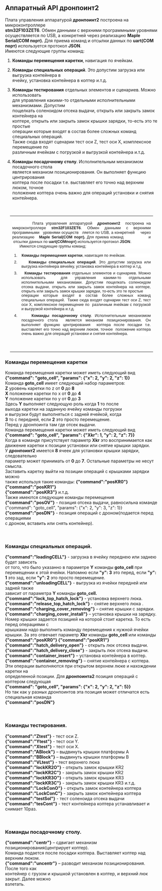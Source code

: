 ## Аппаратный API дронпоинт2

Плата управления аппаратурой **дронпоинт2** построена на микроконтроллере<br>
**stm32F103ZET6**. Обмен данными с верхними программными уровнями осуществляется по
USB, а конкретней через реализацию **Maple Serial(COM порт).** Для приема команд и отсылки
данных по **uart(COM порт)** используется протокол **JSON**.<br>
Имеются следующие группы команд:<br>

1. **Команды перемещения каретки**, навигация по ячейкам.<br>

2. **Команды специальных операций**. Это допустим загрузка или выгрузка контейнера в<br>
    ячейку, установка контейнера в коптер и.т.д.<br>

3. **Команды тестирования** отдельных элементов и сценариев. Можно использовать<br>
    для управления какими-то отдельными исполнительными механизмами. Допустим<br>
    пощелкать соленоидом отсека выдачи, открыть или закрыть замок контейнера на<br>
    коптере, открыть или закрыть замок крышки зарядки, то-есть это те простые<br>
    операции которые входят в состав более сложных команд специальных операций.<br>
    Также сюда входят сценарии тест оси Z, тест оси X, комплексное перемещение по<br>
    различным ячейкам с погрузкой и выгрузкой контейнера и.т.д.<br>

4. **Команды посадочному столу**. Исполнительным механизмом посадочного стола<br>
    является механизм позиционирования. Он выполняет функцию центрирования<br>
    коптера после посадки т.е. выставляет его точно над верхним люком, точное<br>
    положение коптера очень важно для операций установки и снятия контейнера.<br>
    <br>
    <br>


<table class=MsoNormalTable border=0 cellspacing=0 cellpadding=0
 style='margin-left:12.2pt;border-collapse:collapse;mso-padding-alt:0cm 5.4pt 0cm 5.4pt'>
 <tr style='mso-yfti-irow:0;mso-yfti-firstrow:yes;mso-yfti-lastrow:yes;
  height:290.1pt'>
  <td width=568 valign=top style='width:340.5pt;padding:0cm 5.4pt 0cm 5.4pt;
  height:290.1pt'>
  <p class=MsoNormal style='mso-margin-top-alt:auto;mso-margin-bottom-alt:auto;
  text-align:justify;line-height:normal;background:white'><span
  style='font-size:9.5pt;mso-fareast-font-family:"Times New Roman";mso-bidi-font-family:
  "Times New Roman";mso-fareast-language:RU'><span
  style='mso-spacerun:yes'>        </span></span><span style='font-size:9.5pt;
  font-family:"Helvetica","sans-serif";mso-fareast-font-family:"Times New Roman";
  mso-bidi-font-family:"Times New Roman";mso-fareast-language:RU'>Плата
  управления аппаратурой&nbsp;</span><span style='font-size:9.5pt;mso-fareast-font-family:
  "Times New Roman";mso-bidi-font-family:"Times New Roman";mso-fareast-language:
  RU'> </span><b><span style='font-size:9.5pt;mso-bidi-font-size:11.0pt;
  font-family:"Helvetica","sans-serif";mso-fareast-font-family:"Times New Roman";
  mso-bidi-font-family:"Times New Roman";mso-fareast-language:RU'>дронпоинт2</span></b><span
  style='font-size:9.5pt;font-family:"Helvetica","sans-serif";mso-fareast-font-family:
  "Times New Roman";mso-bidi-font-family:"Times New Roman";mso-fareast-language:
  RU'>&nbsp;</span><span style='font-size:9.5pt;mso-fareast-font-family:"Times New Roman";
  mso-bidi-font-family:"Times New Roman";mso-fareast-language:RU'> </span><span
  style='font-size:9.5pt;font-family:"Helvetica","sans-serif";mso-fareast-font-family:
  "Times New Roman";mso-bidi-font-family:"Times New Roman";mso-fareast-language:
  RU'>построена на микроконтроллере</span><span style='font-size:9.5pt;
  mso-fareast-font-family:"Times New Roman";mso-bidi-font-family:"Times New Roman";
  mso-fareast-language:RU'> </span><b><span style='font-size:9.5pt;mso-bidi-font-size:
  11.0pt;font-family:"Helvetica","sans-serif";mso-fareast-font-family:"Times New Roman";
  mso-bidi-font-family:"Times New Roman";mso-fareast-language:RU'>stm32F103ZET6</span></b><span
  style='font-size:9.5pt;font-family:"Helvetica","sans-serif";mso-fareast-font-family:
  "Times New Roman";mso-bidi-font-family:"Times New Roman";mso-fareast-language:
  RU'>. Обмен данными с верхними программными </span><span style='font-size:
  9.5pt;mso-fareast-font-family:"Times New Roman";mso-bidi-font-family:"Times New Roman";
  mso-fareast-language:RU'><span style='mso-spacerun:yes'>  </span></span><span
  style='font-size:9.5pt;font-family:"Helvetica","sans-serif";mso-fareast-font-family:
  "Times New Roman";mso-bidi-font-family:"Times New Roman";mso-fareast-language:
  RU'>уровнями осуществ</span><span style='font-size:9.5pt;mso-fareast-font-family:
  "Times New Roman";mso-bidi-font-family:"Times New Roman";mso-fareast-language:
  RU'> <span style='mso-spacerun:yes'>  </span></span><span style='font-size:
  9.5pt;font-family:"Helvetica","sans-serif";mso-fareast-font-family:"Times New Roman";
  mso-bidi-font-family:"Times New Roman";mso-fareast-language:RU'>ляется по
  USB, а конкретней </span><span style='font-size:9.5pt;mso-fareast-font-family:
  "Times New Roman";mso-bidi-font-family:"Times New Roman";mso-fareast-language:
  RU'><span style='mso-spacerun:yes'>    </span></span><span style='font-size:
  9.5pt;font-family:"Helvetica","sans-serif";mso-fareast-font-family:"Times New Roman";
  mso-bidi-font-family:"Times New Roman";mso-fareast-language:RU'>через
  реализацию&nbsp;</span><span style='font-size:9.5pt;mso-fareast-font-family:
  "Times New Roman";mso-bidi-font-family:"Times New Roman";mso-fareast-language:
  RU'><span style='mso-spacerun:yes'>  </span></span><b><span style='font-size:
  9.5pt;mso-bidi-font-size:11.0pt;font-family:"Helvetica","sans-serif";
  mso-fareast-font-family:"Times New Roman";mso-bidi-font-family:"Times New Roman";
  mso-fareast-language:RU'>Maple Serial(COM порт).</span></b><span
  style='font-size:9.5pt;font-family:"Helvetica","sans-serif";mso-fareast-font-family:
  "Times New Roman";mso-bidi-font-family:"Times New Roman";mso-fareast-language:
  RU'>&nbsp;Для приема команд </span><span style='font-size:9.5pt;mso-fareast-font-family:
  "Times New Roman";mso-bidi-font-family:"Times New Roman";mso-fareast-language:
  RU'><span style='mso-spacerun:yes'>               </span></span><span
  style='font-size:9.5pt;font-family:"Helvetica","sans-serif";mso-fareast-font-family:
  "Times New Roman";mso-bidi-font-family:"Times New Roman";mso-fareast-language:
  RU'>и </span><span style='font-size:9.5pt;mso-fareast-font-family:"Times New Roman";
  mso-bidi-font-family:"Times New Roman";mso-fareast-language:RU'><span
  style='mso-spacerun:yes'> </span></span><span style='font-size:9.5pt;
  font-family:"Helvetica","sans-serif";mso-fareast-font-family:"Times New Roman";
  mso-bidi-font-family:"Times New Roman";mso-fareast-language:RU'>отсылки
  данных</span><span style='font-size:9.5pt;mso-fareast-font-family:"Times New Roman";
  mso-bidi-font-family:"Times New Roman";mso-fareast-language:RU'> </span><span
  style='font-size:9.5pt;font-family:"Helvetica","sans-serif";mso-fareast-font-family:
  "Times New Roman";mso-bidi-font-family:"Times New Roman";mso-fareast-language:
  RU'>по&nbsp;</span><b><span style='font-size:9.5pt;mso-bidi-font-size:11.0pt;
  font-family:"Helvetica","sans-serif";mso-fareast-font-family:"Times New Roman";
  mso-bidi-font-family:"Times New Roman";mso-fareast-language:RU'>uart(COMпорт)</span></b><span
  style='font-size:9.5pt;font-family:"Helvetica","sans-serif";mso-fareast-font-family:
  "Times New Roman";mso-bidi-font-family:"Times New Roman";mso-fareast-language:
  RU'>&nbsp;используется</span><span style='font-size:9.5pt;mso-fareast-font-family:
  "Times New Roman";mso-bidi-font-family:"Times New Roman";mso-fareast-language:
  RU'> </span><span style='font-size:9.5pt;font-family:"Helvetica","sans-serif";
  mso-fareast-font-family:"Times New Roman";mso-bidi-font-family:"Times New Roman";
  mso-fareast-language:RU'>протокол&nbsp;</span><b><span style='font-size:9.5pt;
  mso-bidi-font-size:11.0pt;font-family:"Helvetica","sans-serif";mso-fareast-font-family:
  "Times New Roman";mso-bidi-font-family:"Times New Roman";mso-fareast-language:
  RU'>JSON</span></b><span style='font-size:9.5pt;font-family:"Helvetica","sans-serif";
  mso-fareast-font-family:"Times New Roman";mso-bidi-font-family:"Times New Roman";
  mso-fareast-language:RU'>.<br>
  </span><span style='font-size:9.5pt;mso-fareast-font-family:"Times New Roman";
  mso-bidi-font-family:"Times New Roman";mso-fareast-language:RU'><span
  style='mso-spacerun:yes'>      </span><span style='mso-spacerun:yes'> </span></span><span
  style='font-size:9.5pt;font-family:"Helvetica","sans-serif";mso-fareast-font-family:
  "Times New Roman";mso-bidi-font-family:"Times New Roman";mso-fareast-language:
  RU'>Имеются следующие группы команд:</span><span style='font-size:9.5pt;
  mso-fareast-font-family:"Times New Roman";mso-bidi-font-family:"Times New Roman";
  mso-fareast-language:RU'><o:p></o:p></span></p>
  <p class=MsoNormal style='margin-top:6.0pt;margin-right:0cm;margin-bottom:
  6.0pt;margin-left:22.5pt;text-indent:-18.0pt;line-height:normal;mso-list:
  l0 level1 lfo1;tab-stops:list 36.0pt;background:white'><![if !supportLists]><span
  style='font-size:9.5pt;font-family:"Helvetica","sans-serif";mso-fareast-font-family:
  Helvetica;mso-bidi-font-family:Helvetica;mso-fareast-language:RU'><span
  style='mso-list:Ignore'>1.<span style='font:7.0pt "Times New Roman"'>&nbsp;&nbsp;&nbsp;&nbsp;&nbsp;
  </span></span></span><![endif]><b><span style='font-size:9.5pt;mso-bidi-font-size:
  11.0pt;font-family:"Helvetica","sans-serif";mso-fareast-font-family:"Times New Roman";
  mso-bidi-font-family:"Times New Roman";mso-fareast-language:RU'>Команды
  перемещения каретки</span></b><span style='font-size:9.5pt;font-family:"Helvetica","sans-serif";
  mso-fareast-font-family:"Times New Roman";mso-bidi-font-family:"Times New Roman";
  mso-fareast-language:RU'>, навигация по ячейкам.<o:p></o:p></span></p>
  <p class=MsoNormal style='margin-top:6.0pt;margin-right:0cm;margin-bottom:
  6.0pt;margin-left:22.5pt;text-align:justify;text-indent:-18.0pt;line-height:
  normal;mso-list:l0 level1 lfo1;tab-stops:list 36.0pt;background:white'><![if !supportLists]><span
  style='font-size:9.5pt;font-family:"Helvetica","sans-serif";mso-fareast-font-family:
  Helvetica;mso-bidi-font-family:Helvetica;mso-fareast-language:RU'><span
  style='mso-list:Ignore'>2.<span style='font:7.0pt "Times New Roman"'>&nbsp;&nbsp;&nbsp;&nbsp;&nbsp;
  </span></span></span><![endif]><b><span style='font-size:9.5pt;mso-bidi-font-size:
  11.0pt;font-family:"Helvetica","sans-serif";mso-fareast-font-family:"Times New Roman";
  mso-bidi-font-family:"Times New Roman";mso-fareast-language:RU'>Команды
  специальных операций</span></b><span style='font-size:9.5pt;font-family:"Helvetica","sans-serif";
  mso-fareast-font-family:"Times New Roman";mso-bidi-font-family:"Times New Roman";
  mso-fareast-language:RU'>. Это допустим загрузка или выгрузка контейнера вячейку,
  установка контейнера в коптер и.т.д.<o:p></o:p></span></p>
  <p class=MsoNormal style='margin-top:6.0pt;margin-right:0cm;margin-bottom:
  6.0pt;margin-left:22.5pt;text-align:justify;text-indent:-18.0pt;line-height:
  normal;mso-list:l0 level1 lfo1;tab-stops:list 36.0pt;background:white'><![if !supportLists]><span
  style='font-size:9.5pt;font-family:"Helvetica","sans-serif";mso-fareast-font-family:
  Helvetica;mso-bidi-font-family:Helvetica;mso-fareast-language:RU'><span
  style='mso-list:Ignore'>3.<span style='font:7.0pt "Times New Roman"'>&nbsp;&nbsp;&nbsp;&nbsp;&nbsp;
  </span></span></span><![endif]><b><span style='font-size:9.5pt;mso-bidi-font-size:
  11.0pt;font-family:"Helvetica","sans-serif";mso-fareast-font-family:"Times New Roman";
  mso-bidi-font-family:"Times New Roman";mso-fareast-language:RU'>Команды
  тестирования</span></b><span style='font-size:9.5pt;font-family:"Helvetica","sans-serif";
  mso-fareast-font-family:"Times New Roman";mso-bidi-font-family:"Times New Roman";
  mso-fareast-language:RU'>&nbsp;отдельных элементов и сценариев. Можно
  использовать</span><span style='font-size:9.5pt;mso-fareast-font-family:"Times New Roman";
  mso-bidi-font-family:"Times New Roman";mso-fareast-language:RU'><span
  style='mso-spacerun:yes'>  </span></span><span style='font-size:9.5pt;
  font-family:"Helvetica","sans-serif";mso-fareast-font-family:"Times New Roman";
  mso-bidi-font-family:"Times New Roman";mso-fareast-language:RU'>для
  управления какими-то отдельными</span><span style='font-size:9.5pt;
  mso-fareast-font-family:"Times New Roman";mso-bidi-font-family:"Times New Roman";
  mso-fareast-language:RU'> </span><span style='font-size:9.5pt;font-family:
  "Helvetica","sans-serif";mso-fareast-font-family:"Times New Roman";
  mso-bidi-font-family:"Times New Roman";mso-fareast-language:RU'>исполнительными
  механизмами. Допустим</span><span style='font-size:9.5pt;mso-fareast-font-family:
  "Times New Roman";mso-bidi-font-family:"Times New Roman";mso-fareast-language:
  RU'> </span><span style='font-size:9.5pt;font-family:"Helvetica","sans-serif";
  mso-fareast-font-family:"Times New Roman";mso-bidi-font-family:"Times New Roman";
  mso-fareast-language:RU'>пощелкать соленоидом отсека выдачи, открыть или
  закрыть замок контейнера на</span><span style='font-size:9.5pt;mso-fareast-font-family:
  "Times New Roman";mso-bidi-font-family:"Times New Roman";mso-fareast-language:
  RU'> </span><span style='font-size:9.5pt;font-family:"Helvetica","sans-serif";
  mso-fareast-font-family:"Times New Roman";mso-bidi-font-family:"Times New Roman";
  mso-fareast-language:RU'>коптере, открыть или закрыть замок крышки зарядки,
  то-есть это те простые<br>
  операции которые входят в состав более сложных команд специальных операций.</span><span
  style='font-size:9.5pt;mso-fareast-font-family:"Times New Roman";mso-bidi-font-family:
  "Times New Roman";mso-fareast-language:RU'><span style='mso-spacerun:yes'> 
  </span></span><span style='font-size:9.5pt;font-family:"Helvetica","sans-serif";
  mso-fareast-font-family:"Times New Roman";mso-bidi-font-family:"Times New Roman";
  mso-fareast-language:RU'>Также сюда входят сценарии тест оси Z, тест оси X,
  комплексное перемещение по</span><span style='font-size:9.5pt;mso-fareast-font-family:
  "Times New Roman";mso-bidi-font-family:"Times New Roman";mso-fareast-language:
  RU'><span style='mso-spacerun:yes'>  </span></span><span style='font-size:
  9.5pt;font-family:"Helvetica","sans-serif";mso-fareast-font-family:"Times New Roman";
  mso-bidi-font-family:"Times New Roman";mso-fareast-language:RU'>различным
  ячейкам с погрузкой и выгрузкой контейнера и.т.д.<o:p></o:p></span></p>
  <p class=MsoNormal style='margin-top:6.0pt;margin-right:0cm;margin-bottom:
  6.0pt;margin-left:22.5pt;text-align:justify;text-indent:-18.0pt;line-height:
  normal;mso-list:l0 level1 lfo1;tab-stops:list 36.0pt;background:white'><![if !supportLists]><span
  style='font-size:9.5pt;font-family:"Helvetica","sans-serif";mso-fareast-font-family:
  Helvetica;mso-bidi-font-family:Helvetica;mso-fareast-language:RU'><span
  style='mso-list:Ignore'>4.<span style='font:7.0pt "Times New Roman"'>&nbsp;&nbsp;&nbsp;&nbsp;&nbsp;
  </span></span></span><![endif]><b><span style='font-size:9.5pt;mso-bidi-font-size:
  11.0pt;font-family:"Helvetica","sans-serif";mso-fareast-font-family:"Times New Roman";
  mso-bidi-font-family:"Times New Roman";mso-fareast-language:RU'>Команды
  посадочному столу</span></b><span style='font-size:9.5pt;font-family:"Helvetica","sans-serif";
  mso-fareast-font-family:"Times New Roman";mso-bidi-font-family:"Times New Roman";
  mso-fareast-language:RU'>. Исполнительным механизмом посадочного стола</span><span
  style='font-size:9.5pt;mso-fareast-font-family:"Times New Roman";mso-bidi-font-family:
  "Times New Roman";mso-fareast-language:RU'><span style='mso-spacerun:yes'> 
  </span></span><span style='font-size:9.5pt;font-family:"Helvetica","sans-serif";
  mso-fareast-font-family:"Times New Roman";mso-bidi-font-family:"Times New Roman";
  mso-fareast-language:RU'>является механизм позиционирования. Он выполняет
  функцию центрирования</span><span style='font-size:9.5pt;mso-fareast-font-family:
  "Times New Roman";mso-bidi-font-family:"Times New Roman";mso-fareast-language:
  RU'><span style='mso-spacerun:yes'>  </span></span><span style='font-size:
  9.5pt;font-family:"Helvetica","sans-serif";mso-fareast-font-family:"Times New Roman";
  mso-bidi-font-family:"Times New Roman";mso-fareast-language:RU'>коптера после
  посадки т.е. выставляет его точно над верхним люком, точное</span><span
  style='font-size:9.5pt;mso-fareast-font-family:"Times New Roman";mso-bidi-font-family:
  "Times New Roman";mso-fareast-language:RU'><span style='mso-spacerun:yes'> 
  </span></span><span style='font-size:9.5pt;font-family:"Helvetica","sans-serif";
  mso-fareast-font-family:"Times New Roman";mso-bidi-font-family:"Times New Roman";
  mso-fareast-language:RU'>положение коптера очень важно для операций установки
  и снятия контейнера.<o:p></o:p></span></p>
  <p class=MsoNormal><o:p>&nbsp;</o:p></p>
  </td>
 </tr>
</table>




  
### Команды перемещения каретки

  Команда перемещения каретки может иметь следующий вид<br>
  **{"command": "goto_cell", "params": {"x": 2, "y": 2, "z": 1}}**<br>
  Команда **goto_cell** имеет следующий набор параметров:<br>
**Z** уровень каретки по z от **0** до **8**<br>
**X** положение каретки по x от **0** до **4**<br>
**Y** положение каретки по y от **0** до **3**<br>
  Здесь **Y** выполняет следующую роль когда **1** то после<br>
  выхода каретки на заданную ячейку команды погрузки<br>
  и выгрузки будут выполняться с задней ячейкой, когда<br>
  **3** то с передней, если **2** это просто перемещение.<br>
  Перед у дронпоинта там где отсек выдачи.<br>
  Команда перемещения каретки может иметь следующий вид<br>
  **{"command": "goto_cell", "params": {"Xkr": 1, "y": 2, "z": 7}}**<br>
  Когда в команде присутствует параметр **Xkr** это воспринимается как<br>
  движение каретки к позиции установки или снятие крышки зарядки.<br>
  У **дронпоинт2** имеется **8** ячеек для установки крышки зарядки, следовательно<br>
  параметр может принимать от **0** до **7**. Остальные параметры не несут смысла.<br>
  Заставить каретку выйти на позиции операций с крышками зарядки можно<br>
  также используя такие команды: **{"command":"posKR0"} {"command":"posKR1"}**<br>
  **{"command":"posKR3"}**   и.т.д.<br>
  Также имеются следующие команды перемещения<br>
  **{"command":"posOV"}** - позиция отсека выдачи, равносильна команде<br>
  {"command": "goto_cell", "params": {"x": 2, "y": 3, "z": 1}}<br>
  **{"command":"posDN"}** - позиция операций с дроном(подается перед операциями<br>
  с дроном, вставить или снять контейнер).<br>
  <br>
  <br>
 
### Команды специальных операций.

  **{"command":"loadingCELL"}** - загрузка в ячейку переднею или заднею будет зависеть<br>
  от того, что было указанно в параметре **Y** команды **goto_cell** при перемещении к этой ячейки.
  Напомню если **"y": 3** это перед, если **"y": 1** это зад, если **"y": 2** это просто перемещение.<br>
  **{"command":"unloadingCELL"}** - выгрузка из ячейки передней или задней также<br>
  зависит от параметра **Y** команды **goto_cell.**<br>
  **{"command":"lock_top_hatch_lock"}** - установка верхнего люка.<br>
  **{"command":"release_top_hatch_lock"}** - снятие верхнего люка .<br>
  **{"command":"charging_cover_removing"}** – снятие крышки с зарядки.<br>
  **{"command":"charging_cover_install"}** – установка крышки на зарядку.<br>
  Номер крышки задается позицией на которой стоит каретка. То есть перед операциями с<br>
  крышками надо выполнить команду перемещения к нужной ячейки крышки. За это отвечает
  параметр **Xkr** команды **goto_cell** или команды **{"command":"posKR0"} {"command":"posKR1"}**<br>
  **{"command":"hatch_delivery_open"}** - открыть люк отсека выдачи.<br>
  **{"command":"hatch_delivery_close"}** - закрыть люк отсека выдачи.<br>
  **{"command":"container_insert"}** – установка контейнера в коптер.<br>
  **{"command":"container_removing"}** – снятие контейнера с коптера.<br>
  Эти операции выполняются при открытом верхнем люке и нахождении каретки на<br>
  определенной позиции. Для **дронпоинта2** позиция операций с коптером следующая <br>
  **{"command": "goto_cell", "params": {"x": 2, "y": 2, "z": 5}}**<br>
  Но так как у разных дронпоинтов эта позиция может отличатся есть специальная команда<br>
  **{"command":"posDN"}**<br>
  <br>
  <br>
  
### Команды тестирования.

  **{"command":"Ztest"}** - тест оси Z.<br>
  **{"command":"Ytest"}** - тест оси Y.<br>
  **{"command":"Xtest"}** - тест оси X.<br>
  **{"command":"ABlock"}** – выдвинуть крышки платформы А<br>
  **{"command":"BBlock"}** – выдвинуть крышки платформы B<br>
  **{"command":"VLtest"}** - тест верхнего люка<br>
  **{"command":"lockKR2O"}** - открыть замок крышки KR2<br>
  **{"command":"lockKR2C"}** - закрыть замок крышки KR2<br>
  **{"command":"lockKR3O"}** - открыть замок крышки KR3<br>
  **{"command":"lockKR3C"}** - закрыть замок крышки KR3 и.т.д.<br>
  **{"command":"LockConO"}** - открыть замок контейнера коптера<br>
  **{"command":"LockConC"}** - закрыть замок контейнера коптера<br>
  **{"command":"testSol"}** - тест соленоида отсека выдачи<br>
  **{"command":"tesCont"}** - тест контейнера коптера устанавливает и снимает 10раз.<br>
<br>
<br>

### Команды посадочному столу.

  **{"command":"centr"}** – сдвигает механизм позиционирования(центрирует коптер).<br>
  Команда подается после посадки коптера. Выставляет коптер над верхним люком.<br>
  **{"command":"uncentr"}** – разводит механизм позиционирования. После того как<br>
  контейнер с грузом и крышкой установлен в коптер, и верхний люк закрыт. Далее можно<br>
  взлетать.

